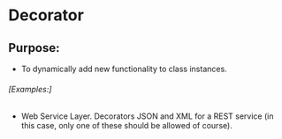 # Decorator
## Purpose:

- To dynamically add new functionality to class instances.

###### [Examples:]

- Web Service Layer. Decorators JSON and XML for a REST service (in this case,
only one of these should be allowed of course).